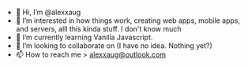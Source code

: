 - 👋 Hi, I’m @alexxaug
- 👀 I’m interested in how things work, creating web apps, mobile apps, and servers, alll this kinda stuff. I don't know much
- 🌱 I’m currently learning Vanilla Javascript.
- 💞️ I’m looking to collaborate on (I have no idea. Nothing yet?)
- 📫 How to reach me > alexxaug@outlook.com

<!---
alexxaug/alexxaug is a ✨ special ✨ repository because its `README.md` (this file) appears on your GitHub profile.
You can click the Preview link to take a look at your changes.
--->
